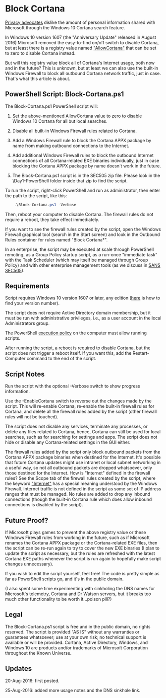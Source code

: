 # Block Cortana

[Privacy advocates](https://www.eff.org/deeplinks/2016/08/windows-10-microsoft-blatantly-disregards-user-choice-and-privacy-deep-dive) dislike the amount of personal information shared with Microsoft through the Windows 10 Cortana search feature.

In Windows 10 version 1607 (the "Anniversary Update" released in August 2016) Microsoft removed the easy-to-find on/off switch to disable Cortana, but at least there is a registry value named ["AllowCortana"](http://www.zdnet.com/article/windows-10-tip-turn-off-cortana-completely/) that can be set to zero to disable Cortana instead.

But will this registry value block all of Cortana's Internet usage, both now and in the future? This is unknown, but at least we can also use the built-in Windows Firewall to block all outbound Cortana network traffic, just in case. That's what this article is about.

## PowerShell Script: Block-Cortana.ps1
The Block-Cortana.ps1 PowerShell script will:

1. Set the above-mentioned AllowCortana value to zero to disable Windows 10 Cortana for all but local searches.

1. Disable all built-in Windows Firewall rules related to Cortana.

1. Add a Windows Firewall rule to block the Cortana APPX package by name from making outbound connections to the Internet.

1. Add additional Windows Firewall rules to block the outbound Internet connections of all Cortana-related EXE binaries individually, just in case blocking the Cortana APPX package by name doesn't work in the future.

1. The Block-Cortana.ps1 script is in the SEC505 zip file. Please look in the \Day1-PowerShell folder inside that zip to find the script.

To run the script, right-click PowerShell and run as administrator, then enter the path to the script, like this:

```PowerShell
    .\Block-Cortana.ps1 -Verbose
```

Then, reboot your computer to disable Cortana. The firewall rules do not require a reboot, they take effect immediately.

If you want to see the firewall rules created by the script, open the Windows Firewall graphical tool (search in the Start screen) and look in the Outbound Rules container for rules named "Block Cortana*".

In an enterprise, the script may be executed at scale through PowerShell remoting, as a Group Policy startup script, as a run-once "immediate task" with the Task Scheduler (which may itself be managed through Group Policy) and with other enterprise management tools (as we discuss in [SANS SEC505](https://sans.org/sec505)).

## Requirements
Script requires Windows 10 version 1607 or later, any edition ([here](http://www.windowscentral.com/how-check-your-windows-10-build) is how to find your version number).

The script does not require Active Directory domain membership, but it must be run with administrative privileges, i.e., as a user account in the local Administrators group.

The PowerShell [execution policy](https://technet.microsoft.com/en-us/library/ee176961.aspx) on the computer must allow running scripts.

After running the script, a reboot is required to disable Cortana, but the script does not trigger a reboot itself. If you want this, add the Restart-Computer command to the end of the script.

## Script Notes
Run the script with the optional -Verbose switch to show progress information.

Use the -EnableCortana switch to reverse out the changes made by the script. This will re-enable Cortana, re-enable the built-in firewall rules for Cortana, and delete all the firewall rules added by the script (other firewall rules will not be touched).

The script does not disable any services, terminate any processes, or delete any files related to Cortana, hence, Cortana can still be used for local searches, such as for searching for settings and apps. The script does not hide or disable any Cortana-related settings in the GUI either.

The firewall rules added by the script only block outbound packets from the Cortana APPX package binaries when destined for the Internet. It's possible that future Cortana updates might use intranet or local subnet networking in a useful way, so not all outbound packets are dropped whatsoever, only those destined for the Internet. How is "Internet" defined in the firewall rules? See the Scope tab of the firewall rules created by the script, where the keyword ["Internet"](https://www.google.com/search?as_q=windows+firewall+internet+scope+tab+rules) has a special meaning understood by the Windows Firewall. Internet traffic is not defined in the script as some set of IP address ranges that must be managed. No rules are added to drop any inbound connections (though the built-in Cortana rule which does allow inbound connections is disabled by the script).

## Future Proof?
If Microsoft plays games to prevent the above registry value or these Windows Firewall rules from working in the future, such as if Microsoft renames the Cortana APPX package or the Cortana-related EXE files, then the script can be re-run again to try to cover the new EXE binaries (I plan to update the script as necessary, but the rules are refreshed with the latest Cortana EXE paths whenever the script is run again to hopefully make script changes unnecessary).

If you wish to edit the script yourself, feel free! The code is pretty simple as far as PowerShell scripts go, and it's in the public domain.

(I also spent some time experimenting with sinkholing the DNS names for Microsoft's telemetry, Cortana and Dr Watson servers, but it breaks too much other functionality to be worth it...poison pill?)

## Legal
The Block-Cortana.ps1 script is free and in the public domain, no rights reserved. The script is provided "AS IS" without any warranties or guarantees whatsoever; use at your own risk; no technical support is available or will be provided. Cortana, Active Directory, Windows, and Windows 10 are products and/or trademarks of Microsoft Corporation throughout the Known Universe.

## Updates

20-Aug-2016: first posted.

25-Aug-2016: added more usage notes and the DNS sinkhole link.
